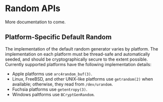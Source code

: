 # Random APIs

More documentation to come.

## Platform-Specific Default Random

The implementation of the default random generator varies by platform. The implementation
on each platform must be thread-safe and automatically seeded, and should be
cryptographically secure to the extent possible. Currently supported platforms have the
following implementation details:

- Apple platforms use `arc4random_buf(3)`.
- Linux, FreeBSD, and other UNIX-like platforms use `getrandom(2)` when available;
otherwise, they read from `/dev/urandom`.
- Fuchsia platforms use `getentropy(3)`.
- Windows paltforms use `BCryptGenRandom`.
